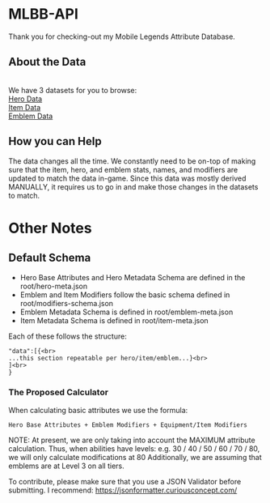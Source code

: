 # MLBB-API
Thank you for checking-out my Mobile Legends Attribute Database.

## About the Data
<br>
We have 3 datasets for you to browse:<br>
<a href="https://github.com/p3hndrx/MLBB-API/tree/main/final%20data/hero-meta-final.json">Hero Data</a><br>
<a href="https://github.com/p3hndrx/MLBB-API/tree/main/final%20data/item-meta-final.json">Item Data</a><br>
<a href="https://github.com/p3hndrx/MLBB-API/tree/main/final%20data/emblem-meta-final.json">Emblem Data</a>

## How you can Help
The data changes all the time. We constantly need to be on-top of making sure that the item, hero, and emblem stats, names, and modifiers are updated to match the data in-game. Since this data was mostly derived MANUALLY, it requires us to go in and make those changes in the datasets to match.

# Other Notes

## Default Schema
- Hero Base Attributes and Hero Metadata Schema are defined in the root/hero-meta.json
- Emblem and Item Modifiers follow the basic schema defined in root/modifiers-schema.json
- Emblem Metadata Schema is defined in root/emblem-meta.json
- Item Metadata Schema is defined in root/item-meta.json

Each of these follows the structure:

    "data":[{<br>
    ...this section repeatable per hero/item/emblem...}<br>
    ]<br>
    }


### The Proposed Calculator
When calculating basic attributes we use the formula:

    Hero Base Attributes + Emblem Modifiers + Equipment/Item Modifiers



NOTE:
At present, we are only taking into account the MAXIMUM attribute calculation.
Thus, when abilities have levels: e.g. 30 / 40 / 50 / 60 / 70 / 80, we will only calculate modifications at 80
Additionally, we are assuming that emblems are at Level 3 on all tiers.

To contribute, please make sure that you use a JSON Validator before submitting.
I recommend:
https://jsonformatter.curiousconcept.com/
